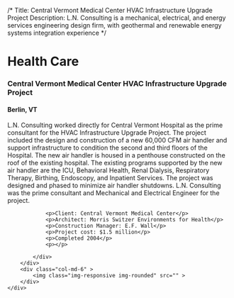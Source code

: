 /*
Title: Central Vermont Medical Center HVAC Infrastructure Upgrade Project
Description: L.N. Consulting is a mechanical, electrical, and energy services engineering design firm, with geothermal and renewable energy systems integration experience
*/

# Health Care

<div>
	<div class="row">
		<div class="col-md-6" >
			<div class="well" >
				<h3>Central Vermont Medical Center HVAC Infrastructure Upgrade Project</h3>
				<h4>Berlin, VT</h4>
				<p>
   
   L.N. Consulting worked directly for Central Vermont Hospital as the prime consultant for the HVAC Infrastructure Upgrade Project.  The project included the design and construction of a new 60,000 CFM air handler and support infrastructure to condition the second and third floors of the Hospital.  The new air handler is housed in a penthouse constructed on the roof of the existing hospital.  The existing programs supported by the new air handler are the ICU, Behavioral Health, Renal Dialysis, Respiratory Therapy, Birthing, Endoscopy, and Inpatient Services.  The project was designed and phased to minimize air handler shutdowns. L.N. Consulting was the prime consultant and Mechanical and Electrical Engineer for the project.
</p>
				
				<p>Client: Central Vermont Medical Center</p>
				<p>Architect: Morris Switzer Environments for Health</p>
				<p>Construction Manager: E.F. Wall</p>
				<p>Project cost: $1.5 million</p>
				<p>Completed 2004</p>
				<p></p>
				
			</div>
		</div>
		<div class="col-md-6" >
			<img class="img-responsive img-rounded" src="" >
		</div>
	</div>
</div>
